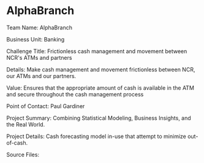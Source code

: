 # AlphaBranch

Team Name: AlphaBranch

Business Unit: Banking

Challenge Title: Frictionless cash management and movement between NCR's ATMs and partners

Details:
  Make cash management and movement frictionless between NCR, our ATMs and our partners.
  
  Value: Ensures that the appropriate amount of cash is available in the ATM and secure throughout the cash management process
  
  Point of Contact: Paul Gardiner
  
Project Summary: Combining Statistical Modeling, Business Insights, and the Real World.

Project Details: 
  Cash forecasting model in-use that attempt to minimize out-of-cash.

Source Files:
